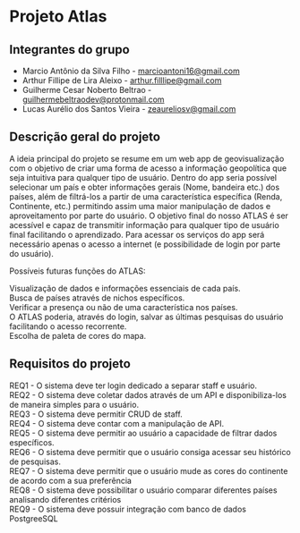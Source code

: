 # Projeto Atlas

## Integrantes do grupo 
 * Marcio Antônio da Silva Filho - marcioantoni16@gmail.com
 * Arthur Fillipe de Lira Aleixo - arthur.filllipe@gmail.com
 * Guilherme Cesar Noberto Beltrao - guilhermebeltraodev@protonmail.com
 * Lucas Aurélio dos Santos Vieira - zeaureliosv@gmail.com

## Descrição geral do projeto 
A ideia principal do projeto se resume em um web app de geovisualização com o objetivo de criar uma forma de acesso a informação geopolítica que seja intuitiva para qualquer tipo de usuário. Dentro do app seria possível selecionar um país e obter informações gerais (Nome, bandeira etc.) dos países, além de filtrá-los a partir de uma característica específica (Renda, Continente, etc.) permitindo assim uma maior manipulação de dados e aproveitamento por parte do usuário. O objetivo final do nosso ATLAS é ser acessível e capaz de transmitir informação para qualquer tipo de usuário final facilitando o aprendizado. Para acessar os serviços do app será necessário apenas o acesso a internet (e possibilidade de login por parte do usuário).



Possíveis futuras funções do ATLAS: 

Visualização de dados e informações essenciais de cada país.  
Busca de países através de nichos específicos.  
Verificar a presença ou não de uma característica nos países.  
O ATLAS poderia, através do login, salvar as últimas pesquisas do usuário facilitando o acesso recorrente.  
Escolha de paleta de cores do mapa.  


## Requisitos do projeto
REQ1 - O sistema deve ter login dedicado a separar staff e usuário.  
REQ2 - O sistema deve coletar dados através de um API e disponibiliza-los de maneira simples para o usuário.  
REQ3 - O sistema deve permitir CRUD de staff.  
REQ4 - O sistema deve contar com a manipulação de API.  
REQ5 - O sistema deve permitir ao usuário a capacidade de filtrar dados específicos.  
REQ6 - O sistema deve permitir que o usuário consiga acessar seu histórico de pesquisas.  
REQ7 - O sistema deve permitir que o usuário mude as cores do continente de acordo com a sua preferência   
REQ8 - O sistema deve possibilitar o usuário comparar diferentes países analisando diferentes critérios                                     
REQ9 - O sistema deve possuir integração com banco de dados PostgreeSQL
